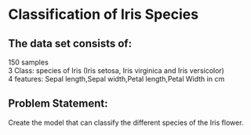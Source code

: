 # Classification of Iris Species
## The data set consists of:

150 samples <br/>
3 Class: species of Iris (Iris setosa, Iris virginica and Iris versicolor) <br/>
4 features: Sepal length,Sepal width,Petal length,Petal Width in cm <br/>

## Problem Statement:
Create the model that can classify the different species of the Iris flower.

